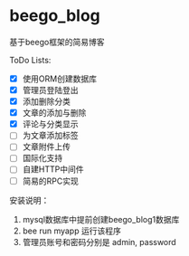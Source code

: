 # beego_blog
基于beego框架的简易博客  

ToDo Lists:
- [x] 使用ORM创建数据库  
- [x] 管理员登陆登出
- [x] 添加删除分类
- [x] 文章的添加与删除
- [x] 评论与分类显示
- [ ] 为文章添加标签
- [ ] 文章附件上传
- [ ] 国际化支持
- [ ] 自建HTTP中间件
- [ ] 简易的RPC实现

安装说明：  
1. mysql数据库中提前创建beego_blog1数据库
2. bee run myapp 运行该程序
3. 管理员账号和密码分别是 admin, password